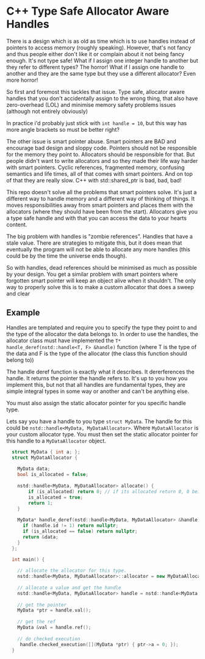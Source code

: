 # C++ Type Safe Allocator Aware Handles 

There is a design which is as old as time which is to use handles instead of pointers to access memory (roughly speaking).
However, that's not fancy and thus people either don't like it or complain about it not being fancy enough. It's not type safe! 
What if I assign one integer handle to another but they refer to different types? The horror!
What if I assign one handle to another and they are the same type but they use a different allocator? Even more horror!

So first and foremost this tackles that issue. Type safe, allocator aware handles that you don't accidentally assign to the wrong thing, that also have zero-overhead (LOL) and 
minimise memory safety problems issues (although not entirely obviously)

In practice i'd probably just stick with `int handle = 10`, but this way has more angle brackets so must be better right?

The other issue is smart pointer abuse. Smart pointers are BAD and encourage
bad design and sloppy code. Pointers should not be responsible for the memory they point to. Allocators should be responsible for that. But people didn't want to write allocators
and so they made their life way harder with smart pointers. Cyclic references, fragmented memory, confusing semantics and life times, all of that comes with smart pointers. And on 
top of that they are really slow. C++ with std::shared_ptr is bad, bad, bad!

This repo doesn't solve all the problems that smart pointers solve. It's just a different way to handle memory and a different way of thinking of things. 
It moves responsibilities away from smart pointers and places them with the allocators (where 
they should have been from the start). Allocators give you a type safe handle and with that you can access the data to your hearts content.

The big problem with handles is "zombie references". Handles that have a stale value. There are strategies to mitigate this, but it does mean that eventually the program will not be 
able to allocate any more handles (this could be by the time the universe ends though).

So with handles, dead references should be minimised as much as possible by your design. You get a similar problem with smart pointers where forgotten smart pointer will 
keep an object alive when it shouldn't. The only way to properly solve this is to make a custom allocator that does a sweep and clear

## Example 

Handles are templated and require you to specify the type they point to and the type of the allocator the data belongs to. In order to use 
the handles, the allocator class must have implemented the `T* handle_deref(nstd::handle<T, F> &handle)` function (where T is the type of the data and F is the type of the allocator (the class this function should belong to))

The handle deref function is exactly what it describes. It dererferences the handle. It returns the pointer the handle refers to. It's up to you how you implement this, but not that all handles are fundamental types, they are simple integral types in some way or another and can't be anything else.

You must also assign the static allocator pointer for you specific handle type. 

Lets say you have a handle to you type `struct MyData`. The handle for this could be `nstd::handle<MyData, MyDataAllocator>`. Where `MyDataAllocator` is your custom allocator type.
You must then set the static allocator pointer for this handle to a `MyDataAllocator` object.

```cpp
  struct MyData { int a; };
  struct MyDataAllocator { 
  
    MyData data;
    bool is_allocated = false;
  
    nstd::handle<MyData, MyDataAllocator> allocate() { 
        if (is_allocated) return 0; // if its allocated return 0, 0 being an invalid handle
        is_allocated = true;
        return 1;
    }
    
    MyData* handle_deref(nstd::handle<MyData, MyDataAllocator> &handle) { 
      if (handle.id != 1) return nullptr;
      if (is_allocated == false) return nullptr;
      return &data;
    }
  };

  int main() {
  
    // allocate the allocator for this type.
    nstd::handle<MyData, MyDataAllocator>::allocator = new MyDataAllocator()
    
    // allocate a value and get the handle 
    nstd::handle<MyData, MyDataAllocator> handle = nstd::handle<MyData, MyDataAllocator>::allocator->allocate();
    
    // get the pointer
    MyData *ptr = handle.val();
    
    // get the ref 
    MyData &val = handle.ref();
    
    // do checked execution 
     handle.checked_execution([](MyData *ptr) { ptr->a = 0; });
  }
```




